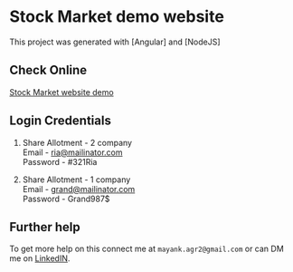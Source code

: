 # Stock Market demo website

This project was generated with [Angular] and [NodeJS]

## Check Online 

[Stock Market website demo](http://mayank.frikis.xyz/demo_stock_website/)

## Login Credentials

1) Share Allotment - 2 company <br />
Email - ria@mailinator.com <br />
Password - #321Ria

2) Share Allotment - 1 company <br />
Email - grand@mailinator.com <br />
Password - Grand987$

## Further help

To get more help on this connect me at `mayank.agr2@gmail.com` or can DM me on [LinkedIN](https://www.linkedin.com/in/mayank-agrawal-59192940/).
